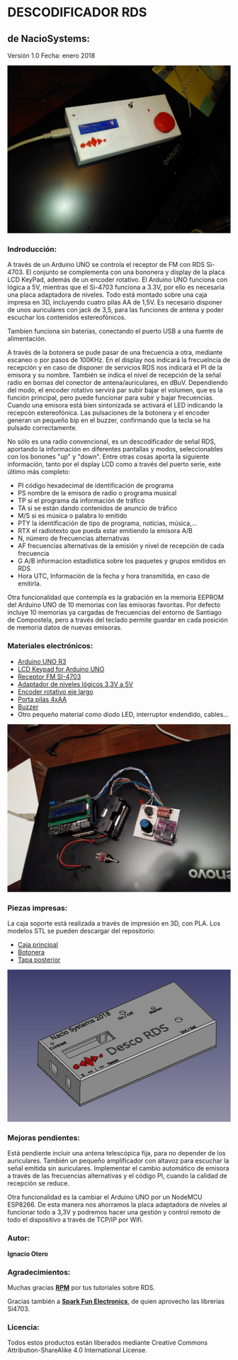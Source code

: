 # DESCODIFICADOR RDS

## de NacioSystems:

Versión 1.0
Fecha: enero 2018

![DESCO RDS](https://github.com/NacioSystems/DESCODIFICADOR-RDS/blob/master/Fotos/Montaje.jpg "Desco RDS")

### Indroducción:

A través de un Arduino UNO se controla el receptor de FM con RDS Si-4703. El conjunto se complementa con una bononera y display de la placa LCD KeyPad, además de un encoder rotativo. El Arduino UNO funciona con lógica a 5V, mientras que el Si-4703 funciona a 3.3V, por ello es necesaria una placa adaptadora de niveles. Todo está montado sobre una caja impresa en 3D, incluyendo cuatro pilas AA de 1,5V. Es necesario disponer de unos auriculares con jack de 3,5, para las funciones de antena y poder escuchar los contenidos estereofónicos.

Tambien funciona sin baterías, conectando el puerto USB a una fuente de alimentación.

A través de la botonera se pude pasar de una frecuencia a otra, mediante escaneo o por pasos de 100KHz. En el display nos indicará la frecuelncia de recepción y en caso de disponer de servicios RDS nos indicará el PI de la emisora y su nombre. También se indica el nivel de recepción de la señal radio en bornas del conector de antena/auriculares, en dBuV. Dependiendo del modo, el encoder rotativo servirá par subir bajar el volumen, que es la función principal, pero puede funcionar para subir y bajar frecuencias. Cuando una emisora está bien sintonizada se activará el LED indicando la recepcón estereofónica. Las pulsaciones de la botonera y el encoder generan un pequeño bip en el buzzer, confirmando que la tecla se ha pulsado correctamente.

No sólo es una radio convencional, es un descodificador de señal RDS, aportando la información en diferentes pantallas y modos, seleccionables con los bonones "up" y "down". Entre otras cosas aporta la siguiente información, tanto por el dsplay LCD como a través del puerto serie, este último más completo:

* PI código hexadecimal de identificación de programa
* PS nombre de la emisora de radio o programa musical
* TP si el programa da información de tráfico
* TA si se están dando contenidos de anuncio de tráfico
* M/S si es música o palabra lo emitido
* PTY la identificación de tipo de programa, noticias, música,...
* RTX el radiotexto que pueda estar emitiendo la emisora A/B
* N, número de frecuencias alternativas
* AF frecuencias alternativas de la emisión y nivel de recepción de cada frecuencia
* G A/B informacíon estadística sobre los paquetes y grupos emitidos en RDS
* Hora UTC, Información de la fecha y hora transmitida, en caso de emitirla.

Otra funcionalidad que contempla es la grabación en la memoria EEPROM del Arduino UNO de 10 memorias con las emisoras favoritas. Por defecto incluye 10 memorias ya cargadas de frecuencias del entorno de Santiago de Compostela, pero a través del teclado permite guardar en cada posición de memoria datos de nuevas emisoras.

### Materiales electrónicos:

* [Arduino UNO R3][2]
* [LCD Keypad for Arduino UNO][3]
* [Receptor FM SI-4703][4]
* [Adaptador de niveles lógicos 3,3V a 5V][5]
* [Encoder rotativo eje largo][11]
* [Porta pilas 4xAA][6]
* [Buzzer][7]
* Otro pequeño material como diodo LED, interruptor endendido, cables...

![Prototipado](https://github.com/NacioSystems/DESCODIFICADOR-RDS/blob/master/Fotos/Baja%20resolucion/Prototipo2.jpg "Prototipado")

### Piezas impresas:

La caja soporte está realizada a través de impresión en 3D, con PLA. Los modelos STL se pueden descargar del repositorio:

* [Caja principal][8]
* [Botonera][9]
* [Tapa posterior][10]

[8]: https://github.com/NacioSystems/DESCODIFICADOR-RDS/blob/master/Modelos%203D/DescoRDS.stl
[9]: https://github.com/NacioSystems/DESCODIFICADOR-RDS/blob/master/Modelos%203D/botones.stl
[10]: https://github.com/NacioSystems/DESCODIFICADOR-RDS/blob/master/Modelos%203D/tapa.stl

![Caja 3D](https://github.com/NacioSystems/DESCODIFICADOR-RDS/blob/master/Fotos/Diseno3D.JPG "Diseño caja 3D")

### Mejoras pendientes:

Está pendiente incluir una antena telescópica fija, para no depender de los auriculares. También un pequeño amplificador con altavoz para escuchar la señal emitida sin auriculares. Implementar el cambio automático de emisora a través de las frecuencias alternativas y el código PI, cuando la calidad de recepción se reduce.

Otra funcionalidad es la cambiar el Arduino UNO por un NodeMCU ESP8266. De esta manera nos ahorramos la placa adaptadora de niveles al funcionar todo a 3,3V y  podremos hacer una gestión y control remoto de todo el dispositivo a través de TCP/IP por Wifi.

### Autor:

**Ignacio Otero**

### Agradecimientos:

Muchas gracias [**RPM**][1] por tus tutoriales sobre RDS.

Gracias también a [**Spark Fun Electronics**][4], de quien aprovecho las librerías Si4703.

### Licencia:

Todos estos productos están liberados mediante Creative Commons Attribution-ShareAlike 4.0 International License.

[1]: http://j-rpm.com/
[2]: https://store.arduino.cc/arduino-uno-rev3
[3]: https://www.amazon.es/Aptotec-Keypad-Arduino-Mega2560-Duemilanove/dp/B01BI6UKHW/ref=sr_1_fkmr1_1?adgrpid=55044401886&gclid=CjwKCAiAlO7uBRANEiwA_vXQ-8poL89WK_BCXPjUbC35tp92i_Hjc4qCP3N4zbFsbQ-p1g6ebLKiCRoChUAQAvD_BwE&hvadid=275347219637&hvdev=c&hvlocphy=1005483&hvnetw=g&hvpos=1o1&hvqmt=e&hvrand=16829546787644630856&hvtargid=kwd-329815121004&hydadcr=28887_1774500&keywords=lcd+keypad+arduino&qid=1574682044&sr=8-1-fkmr1
[4]: https://learn.sparkfun.com/tutorials/si4703-fm-radio-receiver-hookup-guide/all
[5]: https://tienda.bricogeek.com/herramientas-de-prototipado/82-conversor-de-niveles-logicos-33-5v.html
[6]: https://tienda.bricogeek.com/componentes/943-base-para-baterias-4xaa-cilindrica.html
[7]: https://tienda.bricogeek.com/componentes/299-zumbador-piezo-12mm.html
[11]: https://www.amazon.es/Ociodual-CODIFICADOR-ROTATORIO-PULSADOR-Encoder/dp/B075NJSMWM/ref=sr_1_10?adgrpid=65969624113&gclid=CjwKCAiAlO7uBRANEiwA_vXQ-3gBKTK8yzZNJGjGjNc08mlUVqVoJ-zUFTFujZLM8sPl8-u1ELTtbRoCypcQAvD_BwE&hvadid=322329185658&hvdev=c&hvlocphy=1005483&hvnetw=g&hvpos=1o1&hvqmt=b&hvrand=10448089530400385996&hvtargid=kwd-566645944781&hydadcr=14558_1815328&keywords=arduino+codificador&qid=1574683829&sr=8-10
